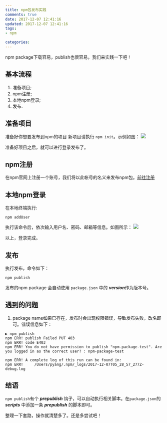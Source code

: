 ```yaml
---
title: npm包发布实践
comments: true
date: 2017-12-07 12:41:16
updated: 2017-12-07 12:41:16
tags:
- npm

categories:
---
```


npm package下载容易，publish也很容易。我们来实践一下吧！
<!-- more -->

## 基本流程
1. 准备项目;
2. npm注册;
3. 本地npm登录;
3. 发布.

## 准备项目
准备好你想要发布到npm的项目
新项目请执行 `npm init`。示例如图：
![](/blog/images/npm/npm-index.png)

准备好项目之后，就可以进行登录发布了。

## npm注册
在npm官网上注册一个账号，我们将以此帐号的名义来发布npm包。[前往注册](https://www.npmjs.com/signup)

## 本地npm登录
在本地终端执行:
```
npm addUser
```
执行该命令后，依次输入用户名、密码、邮箱等信息。如图所示：
![](/blog/images/npm/npm-login.png)

以上，登录完成。

## 发布
执行发布，命令如下：
```
npm publish
```

发布的npm package 会自动使用 `package.json` 中的 ***version***作为版本号。

## 遇到的问题
1. package name如果已存在，发布时会出现权限错误，导致发布失败，改名即可。错误信息如下：
```
▶ npm publish
npm ERR! publish Failed PUT 403
npm ERR! code E403
npm ERR! You do not have permission to publish "npm-package-test". Are you logged in as the correct user? : npm-package-test

npm ERR! A complete log of this run can be found in:
npm ERR!     /Users/pyang/.npm/_logs/2017-12-07T05_28_57_277Z-debug.log
```

## 结语
`npm publish`有个 ***prepublish*** 钩子，可以自动执行相关脚本。在`package.json`的 ***scripts*** 中添加一条 ***prepublish*** 的脚本即可。

整理一下套路，操作就清楚多了。还是多尝试吧！

